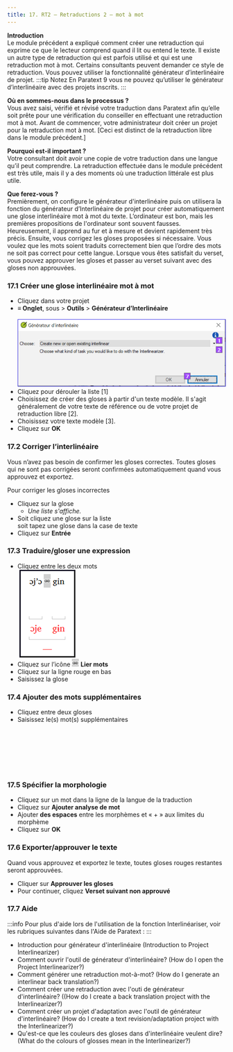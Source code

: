 ```yaml
---
title: 17. RT2 – Retraductions 2 – mot à mot
---
```

**Introduction**  
Le module précédent a expliqué comment créer une retraduction qui exprime ce que le lecteur comprend quand il lit ou entend le texte. Il existe un autre type de retraduction qui est parfois utilisé et qui est une retraduction mot à mot. Certains consultants peuvent demander ce style de retraduction. Vous pouvez utiliser la fonctionnalité générateur d’interlinéaire de projet.
:::tip Notez
En Paratext 9 vous ne pouvez qu’utiliser le générateur d’interlinéaire avec des projets inscrits.
:::

**Où en sommes-nous dans le  processus ?**  
Vous avez saisi, vérifié et révisé votre traduction dans Paratext afin qu’elle soit prête pour une vérification du conseiller en effectuant une retraduction mot à mot. Avant de commencer, votre administrateur doit créer un projet pour la retraduction mot à mot. [Ceci est distinct de la retraduction libre dans le module précédent.]

**Pourquoi est-il important ?**  
Votre consultant doit avoir une copie de votre traduction dans une langue qu’il peut comprendre. La retraduction effectuée dans le module précédent est très utile, mais il y a des moments où une traduction littérale est plus utile.

**Que ferez-vous ?**  
Premièrement, on configure le générateur d'interlinéaire puis on utilisera la fonction du générateur d’Interlinéaire de projet pour créer automatiquement une glose interlinéaire mot à mot du texte. L’ordinateur est bon, mais les premières propositions de l'ordinateur sont souvent fausses. Heureusement, il apprend au fur et à mesure et devient rapidement très précis. Ensuite, vous corrigez les gloses proposées si nécessaire. Vous voulez que les mots soient traduits correctement bien que l’ordre des mots ne soit pas correct pour cette langue. Lorsque vous êtes satisfait du verset, vous pouvez approuver les gloses et passer au verset suivant avec des gloses non approuvées.

### 17.1 Créer une glose interlinéaire mot à mot

-  Cliquez dans votre projet
-  **≡ Onglet**, sous \> **Outils** \> **Générateur d’Interlinéaire**  
    ![](../media/59fb74fcd10c799f962e715f86f722cf.png)  
-  Cliquez pour dérouler la liste [1]
-  Choisissez de créer des gloses à partir d'un texte modèle. Il s'agit généralement de votre texte de référence ou de votre projet de retraduction libre [2].
-  Choisissez votre texte modèle [3].
-  Cliquez sur **OK**

### 17.2 Corriger l’interlinéaire

Vous n’avez pas besoin de confirmer les gloses correctes. Toutes gloses qui ne sont pas corrigées seront confirmées automatiquement quand vous approuvez et exportez.

Pour corriger les gloses incorrectes

-  Cliquez sur la glose  
   -  *Une liste s'affiche.*
-  Soit cliquez une glose sur la liste  
    soit tapez une glose dans la case de texte
-  Cliquez sur **Entrée**

### 17.3 Traduire/gloser une expression

-  Cliquez entre les deux mots  
    ![](../media/06440a6bee46ec01ced87d83a541b546.png)  
-  Cliquez sur l’icône ![](../media/6ccaf79317765c5710750461a4b36f2d.png) **Lier mots**
-  Cliquez sur la ligne rouge en bas
-  Saisissez la glose

### 17.4 Ajouter des mots supplémentaires

-  Cliquez entre deux gloses
-  Saisissez le(s) mot(s) supplémentaires

 
----

 
----

### 17.5 Spécifier la morphologie

-  Cliquez sur un mot dans la ligne de la langue de la traduction
-  Cliquez sur **Ajouter analyse de mot** 
-  Ajouter **des espaces** entre les morphèmes et « + » aux limites du morphème
-  Cliquez sur **OK**

### 17.6 Exporter/approuver le texte

Quand vous approuvez et exportez le texte, toutes gloses rouges restantes seront approuvées.

-  Cliquer sur **Approuver les gloses**
-  Pour continuer, cliquez **Verset suivant non approuvé**

### 17.7 Aide

:::info
Pour plus d'aide lors de l'utilisation de la fonction Interlinéariser, voir les rubriques suivantes dans l'Aide de Paratext :
:::

-  Introduction pour générateur d'interlinéaire (Introduction to Project Interlinearizer)
-  Comment ouvrir l'outil de générateur d'interlinéaire? (How do I open the Project Interlinearizer?)
-  Comment générer une retraduction mot-à-mot? (How do I generate an interlinear back translation?)
-  Comment créer une retraduction avec l'outi de générateur d'interlinéaire? ((How do I create a back translation project with the Interlinearizer?)
-  Comment créer un projet d'adaptation avec l'outil de générateur d'interlinéaire? (How do I create a text revision/adaptation project with the Interlinearizer?)
-  Qu'est-ce que les couleurs des gloses dans d'interlinéaire veulent dire? (What do the colours of glosses mean in the Interlinearizer?)
